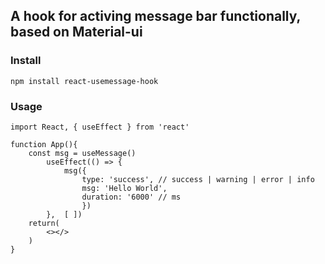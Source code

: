 ## A hook for activing message bar functionally, based on Material-ui

### Install
```
npm install react-usemessage-hook
```

### Usage
```
import React, { useEffect } from 'react'

function App(){
	const msg = useMessage()
		useEffect(() => {
			msg({
				type: 'success', // success | warning | error | info
				msg: 'Hello World',
				duration: '6000' // ms
				})
		},  [ ])
	return(
		<></>
	)
}
```